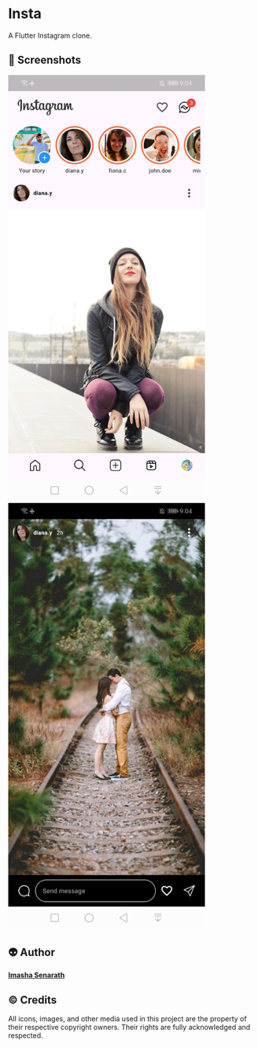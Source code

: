 <h1> Insta  </h1>

<p>A Flutter Instagram clone.</p>
  
<h2> 📸 Screenshots </h2>

<img src="ss/01.jpg" width="400"/> <img src="ss/02.jpg" width="400"/>

<h2> 👽 Author </h2>
<a href="https://www.imashasenarath.com/" target="_blank"><strong>Imasha Senarath</strong></a>

<h2> © Credits </h2>
<p>All icons, images, and other media used in this project are the property of their respective copyright owners. Their rights are fully acknowledged and respected.</p>